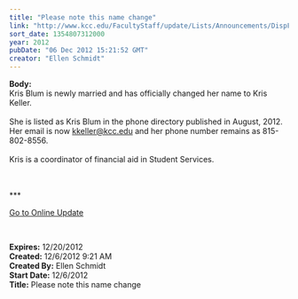 ```yaml
---
title: "Please note this name change"
link: "http://www.kcc.edu/FacultyStaff/update/Lists/Announcements/DispForm.aspx?ID=927"
sort_date: 1354807312000
year: 2012
pubDate: "06 Dec 2012 15:21:52 GMT"
creator: "Ellen Schmidt"
---
```


<div><b>Body:</b> <div class="ExternalClass46E1BDCAA93C439887009C6A1AC8C2FA"><div>Kris Blum is newly married and has officially changed her name to Kris Keller.</div>
<div> </div>
<div>She is listed as Kris Blum in the phone directory published in August, 2012.  Her email is now <a href="mailto:kkeller@kcc.edu">kkeller@kcc.edu</a> and her phone number remains as 815-802-8556.</div>
<div> </div>
<div>Kris is a coordinator of financial aid in Student Services.<br /></div>
<div> </div>
<div>
<div>
<div>
<div>
<div> </div>
<div>
<p>***</p>
<p><a href="/FacultyStaff/update/Pages/dailyupdate.aspx">Go to Online Update</a></p>
<p> </p></div></div></div></div></div></div></div>
<div><b>Expires:</b> 12/20/2012</div>
<div><b>Created:</b> 12/6/2012 9:21 AM</div>
<div><b>Created By:</b> Ellen Schmidt</div>
<div><b>Start Date:</b> 12/6/2012</div>
<div><b>Title:</b> Please note this name change</div>
